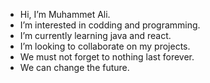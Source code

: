 - Hi, I’m Muhammet Ali.
- I’m interested in codding and programming.
- I’m currently learning java and react.
- I’m looking to collaborate on my projects.
- We must not forget to nothing last forever.
- We can change the future.


<!---
malicolak/malicolak is a ✨ special ✨ repository because its `README.md` (this file) appears on your GitHub profile.
You can click the Preview link to take a look at your changes.
--->
